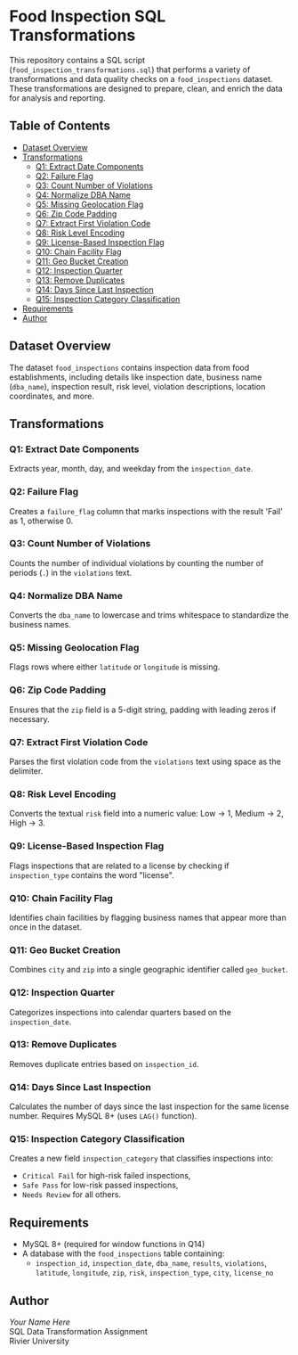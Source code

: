 # Food Inspection SQL Transformations

This repository contains a SQL script (`food_inspection_transformations.sql`) that performs a variety of transformations and data quality checks on a `food_inspections` dataset. These transformations are designed to prepare, clean, and enrich the data for analysis and reporting.

## Table of Contents

- [Dataset Overview](#dataset-overview)
- [Transformations](#transformations)
  - [Q1: Extract Date Components](#q1-extract-date-components)
  - [Q2: Failure Flag](#q2-failure-flag)
  - [Q3: Count Number of Violations](#q3-count-number-of-violations)
  - [Q4: Normalize DBA Name](#q4-normalize-dba-name)
  - [Q5: Missing Geolocation Flag](#q5-missing-geolocation-flag)
  - [Q6: Zip Code Padding](#q6-zip-code-padding)
  - [Q7: Extract First Violation Code](#q7-extract-first-violation-code)
  - [Q8: Risk Level Encoding](#q8-risk-level-encoding)
  - [Q9: License-Based Inspection Flag](#q9-license-based-inspection-flag)
  - [Q10: Chain Facility Flag](#q10-chain-facility-flag)
  - [Q11: Geo Bucket Creation](#q11-geo-bucket-creation)
  - [Q12: Inspection Quarter](#q12-inspection-quarter)
  - [Q13: Remove Duplicates](#q13-remove-duplicates)
  - [Q14: Days Since Last Inspection](#q14-days-since-last-inspection)
  - [Q15: Inspection Category Classification](#q15-inspection-category-classification)
- [Requirements](#requirements)
- [Author](#author)

## Dataset Overview

The dataset `food_inspections` contains inspection data from food establishments, including details like inspection date, business name (`dba_name`), inspection result, risk level, violation descriptions, location coordinates, and more.

## Transformations

### Q1: Extract Date Components
Extracts year, month, day, and weekday from the `inspection_date`.

### Q2: Failure Flag
Creates a `failure_flag` column that marks inspections with the result 'Fail' as 1, otherwise 0.

### Q3: Count Number of Violations
Counts the number of individual violations by counting the number of periods (`.`) in the `violations` text.

### Q4: Normalize DBA Name
Converts the `dba_name` to lowercase and trims whitespace to standardize the business names.

### Q5: Missing Geolocation Flag
Flags rows where either `latitude` or `longitude` is missing.

### Q6: Zip Code Padding
Ensures that the `zip` field is a 5-digit string, padding with leading zeros if necessary.

### Q7: Extract First Violation Code
Parses the first violation code from the `violations` text using space as the delimiter.

### Q8: Risk Level Encoding
Converts the textual `risk` field into a numeric value: Low → 1, Medium → 2, High → 3.

### Q9: License-Based Inspection Flag
Flags inspections that are related to a license by checking if `inspection_type` contains the word "license".

### Q10: Chain Facility Flag
Identifies chain facilities by flagging business names that appear more than once in the dataset.

### Q11: Geo Bucket Creation
Combines `city` and `zip` into a single geographic identifier called `geo_bucket`.

### Q12: Inspection Quarter
Categorizes inspections into calendar quarters based on the `inspection_date`.

### Q13: Remove Duplicates
Removes duplicate entries based on `inspection_id`.

### Q14: Days Since Last Inspection
Calculates the number of days since the last inspection for the same license number. Requires MySQL 8+ (uses `LAG()` function).

### Q15: Inspection Category Classification
Creates a new field `inspection_category` that classifies inspections into:
- `Critical Fail` for high-risk failed inspections,
- `Safe Pass` for low-risk passed inspections,
- `Needs Review` for all others.

## Requirements

- MySQL 8+ (required for window functions in Q14)
- A database with the `food_inspections` table containing:
  - `inspection_id`, `inspection_date`, `dba_name`, `results`, `violations`, `latitude`, `longitude`, `zip`, `risk`, `inspection_type`, `city`, `license_no`

## Author

*Your Name Here*  
SQL Data Transformation Assignment  
Rivier University  
